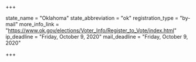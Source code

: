 +++

state_name = "Oklahoma"
state_abbreviation = "ok"
registration_type = "by-mail"
more_info_link = "https://www.ok.gov/elections/Voter_Info/Register_to_Vote/index.html"
ip_deadline = "Friday, October 9, 2020"
mail_deadline = "Friday, October 9, 2020"

+++
